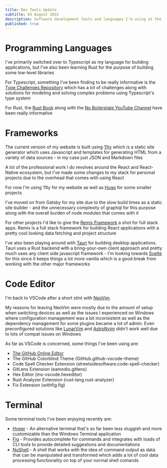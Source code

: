 ```yaml
---
title: Dev Tools Update
subtitle: 03 August 2022
description: Software development tools and languages I'm using at the moment
published: true
---
```


# Programming Languages

I've primarily switched over to Typescript as my language for building applications, but I've also been learning Rust for the purpose of building some low-level libraries

For Typescript, something I've been finding to be really informative is the [Type Challenges Repository](https://github.com/type-challenges/type-challenges) which has a lot of challenges along with solutions for modeling and solving complex problems using Typescript's type system

For Rust, the [Rust Book](https://doc.rust-lang.org/book/) along with the [No Boilerplate YouTube Channel](https://www.youtube.com/c/NoBoilerplate) have been really informative

# Frameworks

The current version of my website is built using [11ty](https://www.11ty.dev) which is a static site generator which uses Javascript and templates for generating HTML from a variety of data sources - in my case just JSON and Markdown files

A lot of the professional work I do revolves around the React and React-Native ecosystem, but I've made some changes to my stack for personal projects due to the overhead that comes with using React

For now I'm using 11ty for my website as well as [Hugo](https://gohugo.io/) for some smaller projects

I've moved on from Gatsby for my site due to the slow build times as a static site builder - and the unnecessary complexity of graphql for this purpose along with the overall burden of node modules that comes with it

For other projects I'd like to give the [Remix Framework](https://remix.run) a shot for full stack apps. Remix is a full stack framework for building React applications with a pretty cool looking data fetching and project structure

I've also been playing around with [Tauri](https://tauri.app/) for building desktop applications. Tauri uses a Rust backend with a bring-your-own client approach and pretty much uses any client side javascript framework - I'm looking towards [Svelte](https://svelte.dev/) for this since it keeps things a lot more vanilla which is a good break from working with the other major frameworks

# Code Editor

I'm back to VSCode after a short stint with [NeoVim](http://neovim.io).

My reasons for leaving NeoVim were mostly due to the amount of setup when switching devices as well as the issues I experienced on Windows where configuration management was a bit inconsistent as well as the dependency management for some plugins became a lot of admin. Even preconfigured solutions like [LunarVim](https://github.com/LunarVim/LunarVim) and [AstroNvim](https://github.com/AstroNvim/AstroNvim) didn't work well due to lots of compat issues on Windows

As far as VSCode is concerned, some things I've been using are:

- [The GitHub Online Editor](https://github.dev/)
- The GitHub Colorblind Theme (GitHub.github-vscode-theme)
- Code Spell Checker Extension (streetsidesoftware.code-spell-checker)
- GitLens Extension (eamodio.gitlens)
- Hex Editor (ms-vscode.hexeditor)
- Rust Analyzer Extension (rust-lang.rust-analyzer)
- Fix Extension (withfig.fig)

# Terminal

Some terminal tools I've been enjoying recently are:

- [Hyper](https://hyper.is) - An alternative terminal that's so far been less sluggish and more customizable than the Windows Terminal application
- [Fig](https://fig.io) - Provides autocomplete for commands and integrates with loads of CLI tools to provide detailed suggestions and documentations
- [NuShell](http://nushell.sh) - A shell that works with the idea of command output as data that can be manipulated and transformed which adds a lot of cool data processing functionality on top of your normal shell comands